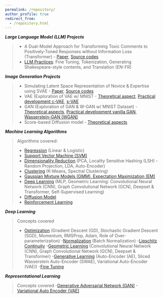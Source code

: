 ```yaml
---
permalink: /repository/
author_profile: true
redirect_from: 
  - /repository.html
---
```




    

***Large Language Model (LLM) Projects***

>  - A Dual-Model Approach for Transforming Toxic Comments to Positively-Toned Responses without Information Loss (Transformer) - [Paper](), [Source codes]()
>  - [LLM Practices](https://github.com/seungmindavid/LLM-Practices): Fine Tuning, Tokenization, Generating Shakespeare-style contents, and Translation (EN-FR)

***Image Generation Projects***
> - Simulating Latent Space Representation of Novice & Expertise using SVAE - [Paper](https://github.com/seungmindavid/Representational-Learning/blob/main/Project%3A%20Latent%20representation%20of%20Novice%20and%20Expertise%20SVAE%20Model/Jeong%2CBaek_CS8395-09_NoviceExpertise_final.pdf), [Source codes](https://github.com/seungmindavid/Representational-Learning/tree/main/Project%3A%20Latent%20representation%20of%20Novice%20and%20Expertise%20SVAE%20Model)
> - VAE (Exploration of VAE w/ MNIST - [Theoretical aspect](https://github.com/seungmindavid/Representational-Learning/blob/main/VAE/VAE.pdf), [Practical development c-VAE](https://github.com/seungmindavid/Representational-Learning/blob/main/VAE/cVAE.ipynb), [s-VAE](https://github.com/seungmindavid/Representational-Learning/blob/main/VAE/SVAE_CNN.ipynb)
> - GAN (Exploration of GAN & W-GAN w/ MNIST Dataset) - [Theoretical aspects](https://github.com/seungmindavid/Representational-Learning/blob/main/GAN/GAN.pdf), [Practical development vanilla GAN](https://github.com/seungmindavid/Representational-Learning/blob/main/GAN/GAN.ipynb), [Wasserstein-GAN (WGAN)](https://github.com/seungmindavid/Representational-Learning/blob/main/GAN/WGAN.ipynb)
> - Score-based Diffusion model - [Theoretical aspects](https://github.com/seungmindavid/Deep-Learning/blob/main/Generative%20Learning/Diffusion%20and%20Score-Based%20Generative%20Models.pdf)

***Machine Learning Algorithms***
> Algorithms covered:
> - [Regression](https://github.com/seungmindavid/Machine-Learning-Algorithms/tree/main/Regression) (Linear & Logistic)
> - [Support Vector Machine (SVM)](https://github.com/seungmindavid/Machine-Learning-Algorithms/tree/main/Support%20Vector%20Machine)
> - [Dimensionality Reduction](https://github.com/seungmindavid/Machine-Learning-Algorithms/tree/main/Dimensionality%20Reduction) (PCA, Locality Sensitive Hashing (LSH) - Random Projection, LDA, Auto-Encoder)
> - [Clustering](https://github.com/seungmindavid/Machine-Learning-Algorithms/tree/main/Spectral%20Clustering) (K-Means, Spectral Clustering)
> - [Gaussian Mixture Models (GMM), Expectation Maximization (EM)](https://github.com/seungmindavid/Machine-Learning-Algorithms/tree/main/Gaussian%20Mixture%20Model)
> - [Deep Learning](https://github.com/seungmindavid/Machine-Learning-Algorithms/tree/main/Deep%20Learning) (MLP, Geometric Learning: Convolutional Neural Network (CNN), Graph Convolutional Network (GCN), Deepset & Transformer, Self-Supervised Learning)
> - [Diffusion Model](https://github.com/seungmindavid/Machine-Learning-Algorithms/tree/main/Diffusion%20model)
> - [Reinforcement Learning](https://github.com/seungmindavid/Machine-Learning-Algorithms/tree/main/Reinforcement%20Learning)

***Deep Learning***
> Concepts covered
> - [Optimization](https://github.com/seungmindavid/Deep-Learning/tree/main/Optimization) (Gradient Descent (GD), Stochastic Gradient Descent (SGD), Momentum, RMSProp, Adam, Role of Over-parameterization)
> -[Normalization](https://github.com/seungmindavid/Deep-Learning/tree/main/Normalization) (Batch Normalization)
> -[Lipschitz Continuity](https://github.com/seungmindavid/Deep-Learning/blob/main/Mathematics%20concepts/Lipschitz%20Continuity.pdf)
> -[Geometric Learning](https://github.com/seungmindavid/Deep-Learning/tree/main/Geometric%20Learning) (Convolutional Neural Network (CNN), Graph Convolutional Network (GCN), Deepset & Transformer)
> -[Generative Learning](https://github.com/seungmindavid/Deep-Learning/tree/main/Generative%20Learning) (Auto-Encoder (AE), Sliced Wasserstein Auto-Encoder (SWAE), Variational Auto-Encoder (VAE))
> -[Fine Tuning](https://github.com/seungmindavid/Deep-Learning/blob/main/Fine%20Tuning/Fine-tuning.pdf)

***Representational Learning***
> Concepts covered
> -[Generative Adversarial Network (GAN)](https://github.com/seungmindavid/Representational-Learning/tree/main/GAN)
> -[Variational Auto Encoder (VAE)](https://github.com/seungmindavid/Representational-Learning/tree/main/VAE)









